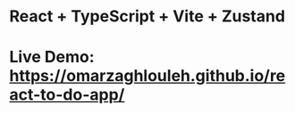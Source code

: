 # React + TypeScript + Vite + Zustand

# Live Demo: https://omarzaghlouleh.github.io/react-to-do-app/
